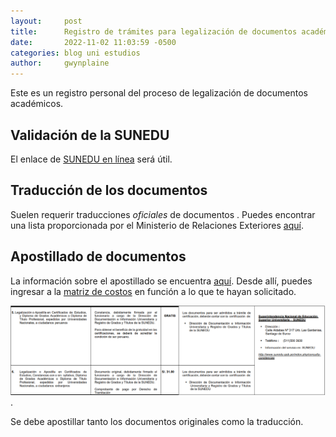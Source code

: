 ```yaml
---
layout: 	post
title:  	Registro de trámites para legalización de documentos académicos
date:   	2022-11-02 11:03:59 -0500
categories: blog uni estudios
author: 	gwynplaine
---
```


Este es un registro personal del proceso de legalización de documentos académicos. 

## Validación de la SUNEDU
El enlace de [SUNEDU en línea](https://enlinea.sunedu.gob.pe/) será útil.

## Traducción de los documentos
Suelen requerir traducciones _oficiales_ de documentos . Puedes encontrar una lista proporcionada por el Ministerio de 
Relaciones Exteriores [aquí](http://www.consulado.pe/paginas/traductores.aspx).

## Apostillado de documentos
La información sobre el apostillado se encuentra [aquí](http://portal.rree.gob.pe/sitepages/apostilla.aspx). Desde allí, 
puedes ingresar a la [matriz de costos](https://cdn.www.gob.pe/uploads/document/file/3084337/Cadena%20de%20certificacion.pdf) 
en función a lo que te hayan solicitado.

![Precio de apostillado de certificado de estudios universitarios](/assets/img/tpp/precio-apostilla-certificado-estudios.png).

Se debe apostillar tanto los documentos originales como la traducción.
